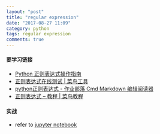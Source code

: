 ```yaml
---
layout: "post"
title: "regular expression"
date: "2017-08-27 11:09"
category: python
tags: regular expression
comments: true
---
```


#### 要学习链接

- [Python 正则表达式操作指南](https://wizardforcel.gitbooks.io/py-re-guide/content/)
- [正则表达式在线测试 | 菜鸟工具](https://c.runoob.com/front-end/854)
- [python正则表达式 - 作业部落 Cmd Markdown 编辑阅读器](https://www.zybuluo.com/chanvee/note/87894)
- [正则表达式 – 教程 | 菜鸟教程](http://www.runoob.com/regexp/regexp-tutorial.html)

#### 实战

- refer to [jupyter notebook](http://nbviewer.jupyter.org/github/Jason8Kang/python/tree/master/regular%20expression/)
